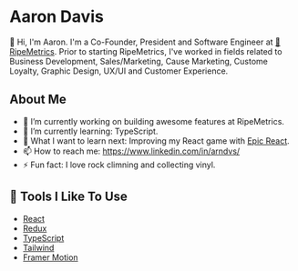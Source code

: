 # Aaron Davis

👋 Hi, I'm Aaron. I'm a Co-Founder, President and Software Engineer at [🍊RipeMetrics](http://www.ripemetrics.com). Prior to starting RipeMetrics, I've worked in fields related to Business Development, Sales/Marketing, Cause Marketing, Custome Loyalty, Graphic Design, UX/UI and Customer Experience.

## About Me

- 🔭 I’m currently working on building awesome features at RipeMetrics.
- 🌱 I’m currently learning: TypeScript.
- 🤔 What I want to learn next: Improving my React game with [Epic React](https://epicreact.dev/).
- 📫 How to reach me: https://www.linkedin.com/in/arndvs/
- ⚡ Fun fact: I love rock climning and collecting vinyl.

## 🔧 Tools I Like To Use

- [React](https://reactjs.org/)
- [Redux](https://redux.js.org//)
- [TypeScript](https://www.typescriptlang.org/)
- [Tailwind](https://tailwindui.com/)
- [Framer Motion](https://www.framer.com/motion/)

